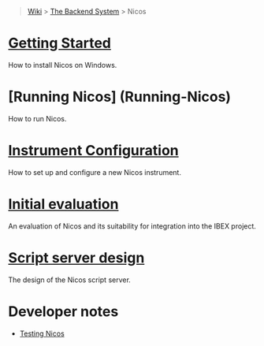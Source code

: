 > [Wiki](Home) > [The Backend System](The-Backend-System) > Nicos

# [Getting Started](Installing-Nicos-on-Windows)

How to install Nicos on Windows.

# [Running Nicos] (Running-Nicos)

How to run Nicos.

# [Instrument Configuration](Configuring-and-Running-a-New-Nicos-Instrument)

How to set up and configure a new Nicos instrument.

# [Initial evaluation](Nicos-evaluation)

An evaluation of Nicos and its suitability for integration into the IBEX project.

# [Script server design](Script-server-design)

The design of the Nicos script server.

# Developer notes
- [Testing Nicos](testing-nicos)